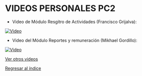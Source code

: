 # VIDEOS PERSONALES PC2

* Video de Módulo Resgitro de Actividades (Francisco Grijalva):

[![Video](https://img.youtube.com/vi/hEC6umps-zA/0.jpg)](https://youtu.be/hEC6umps-zA)


* Video del Módulo Reportes y remuneración (Mikhael Gordillo): 

[![Video](https://img.youtube.com/vi/OyRxJD3zp28/0.jpg)](https://youtu.be/OyRxJD3zp28)

[Ver otros videos](Videos.md)

[Regresar al índice](../README.md)
